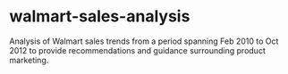 # walmart-sales-analysis
Analysis of Walmart sales trends from a period spanning Feb 2010 to Oct 2012 to provide recommendations and guidance surrounding product marketing.

